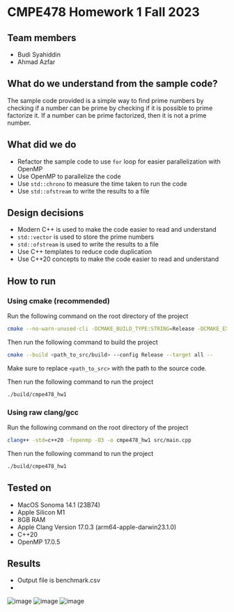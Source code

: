 # CMPE478 Homework 1 Fall 2023

## Team members
- Budi Syahiddin
- Ahmad Azfar

## What do we understand from the sample code?
The sample code provided is a simple way to find prime numbers 
by checking if a number can be prime by checking if it is possible to prime factorize it.
If a number can be prime factorized, then it is not a prime number.

## What did we do
- Refactor the sample code to use `for` loop for easier parallelization with OpenMP
- Use OpenMP to parallelize the code
- Use `std::chrono` to measure the time taken to run the code
- Use `std::ofstream` to write the results to a file

## Design decisions
- Modern C++ is used to make the code easier to read and understand
- `std::vector` is used to store the prime numbers
- `std::ofstream` is used to write the results to a file
- Use C++ templates to reduce code duplication
- Use C++20 concepts to make the code easier to read and understand

## How to run
### Using cmake (recommended)
Run the following command on the root directory of the project
```bash
cmake --no-warn-unused-cli -DCMAKE_BUILD_TYPE:STRING=Release -DCMAKE_EXPORT_COMPILE_COMMANDS:BOOL=TRUE -DCMAKE_C_COMPILER:FILEPATH=/opt/homebrew/opt/llvm/bin/clang -DCMAKE_CXX_COMPILER:FILEPATH=/opt/homebrew/opt/llvm/bin/clang++ -S<path_to_src> -B<path_to_src/build> -G Ninja
```

Then run the following command to build the project
```bash
cmake --build <path_to_src/build> --config Release --target all --
```

Make sure to replace `<path_to_src>` with the path to the source code.

Then run the following command to run the project
```bash
./build/cmpe478_hw1
```

### Using raw clang/gcc
Run the following command on the root directory of the project
```bash
clang++ -std=c++20 -fopenmp -O3 -o cmpe478_hw1 src/main.cpp
```

Then run the following command to run the project
```bash
./build/cmpe478_hw1
```


## Tested on
- MacOS Sonoma 14.1 (23B74)
- Apple Silicon M1
- 8GB RAM
- Apple Clang Version 17.0.3 (arm64-apple-darwin23.1.0)
- C++20
- OpenMP 17.0.5

## Results
- Output file is benchmark.csv
- 
![image](https://github.com/zeon256/CMPE478HW/assets/40015023/f1382d8e-77b3-47f3-9f07-8ed67a8fe244)
![image](https://github.com/zeon256/CMPE478HW/assets/40015023/c51fe4ea-f97e-49d1-ac56-efa495649522)
![image](https://github.com/zeon256/CMPE478HW/assets/40015023/4d512ea6-47d4-4ada-8c79-feed97d19ead)



